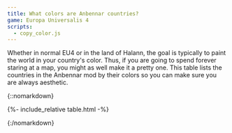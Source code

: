 ```yaml
---
title: What colors are Anbennar countries?
game: Europa Universalis 4
scripts:
  - copy_color.js
---
```


Whether in normal EU4 or in the land of Halann, the goal is typically to paint the world in your country's color. Thus, if you are going to spend forever staring at a map, you might as well make it a pretty one. This table lists the countries in the Anbennar mod by their colors so you can make sure you are always aesthetic.

{::nomarkdown}

{%- include_relative table.html -%}

{:/nomarkdown}
